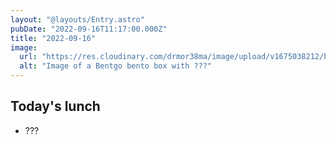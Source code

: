 ```yaml
---
layout: "@layouts/Entry.astro"
pubDate: "2022-09-16T11:17:00.000Z"
title: "2022-09-16"
image:
  url: "https://res.cloudinary.com/drmor38ma/image/upload/v1675038212/bbt/2022-09-16_ddx6gl.jpg"
  alt: "Image of a Bentgo bento box with ???"
---
```


## Today's lunch

- ???
